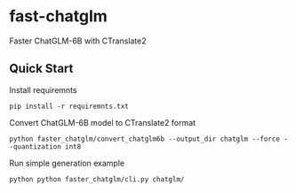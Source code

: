 # fast-chatglm
Faster ChatGLM-6B with CTranslate2


## Quick Start
Install requiremnts
```
pip install -r requiremnts.txt
```
Convert ChatGLM-6B model to CTranslate2 format
```
python faster_chatglm/convert_chatglm6b --output_dir chatglm --force --quantization int8
```
Run simple generation example
```
python python faster_chatglm/cli.py chatglm/
```
